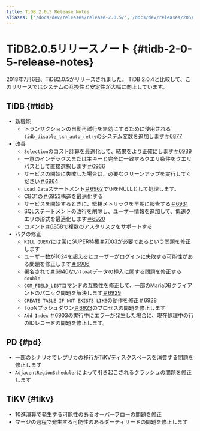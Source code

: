 ```yaml
---
title: TiDB 2.0.5 Release Notes
aliases: ['/docs/dev/releases/release-2.0.5/','/docs/dev/releases/205/']
---
```


# TiDB2.0.5リリースノート {#tidb-2-0-5-release-notes}

2018年7月6日、TiDB2.0.5がリリースされました。 TiDB 2.0.4と比較して、このリリースではシステムの互換性と安定性が大幅に向上しています。

## TiDB {#tidb}

-   新機能
    -   トランザクションの自動再試行を無効にするために使用される`tidb_disable_txn_auto_retry`のシステム変数を追加します[＃6877](https://github.com/pingcap/tidb/pull/6877)
-   改善
    -   `Selection`のコスト計算を最適化して、結果をより正確にします[＃6989](https://github.com/pingcap/tidb/pull/6989)
    -   一意のインデックスまたは主キーと完全に一致するクエリ条件をクエリパスとして直接選択します[＃6966](https://github.com/pingcap/tidb/pull/6966)
    -   サービスの開始に失敗した場合は、必要なクリーンアップを実行してください[＃6964](https://github.com/pingcap/tidb/pull/6964)
    -   `Load Data`ステートメント[＃6962](https://github.com/pingcap/tidb/pull/6962)で`\N`をNULLとして処理します。
    -   CBO1の[＃6953](https://github.com/pingcap/tidb/pull/6953)構造を最適化する
    -   サービスを開始するときに、監視メトリックを早期に報告する[＃6931](https://github.com/pingcap/tidb/pull/6931)
    -   SQLステートメントの改行を削除し、ユーザー情報を追加して、低速クエリの形式を最適化します[＃6920](https://github.com/pingcap/tidb/pull/6920)
    -   コメント[＃6858](https://github.com/pingcap/tidb/pull/6858)で複数のアスタリスクをサポートする
-   バグの修正
    -   `KILL QUERY`には常にSUPER特権[＃7003](https://github.com/pingcap/tidb/pull/7003)が必要であるという問題を修正します
    -   ユーザー数が1024を超えるとユーザーがログインに失敗する可能性がある問題を修正します[＃6986](https://github.com/pingcap/tidb/pull/6986)
    -   署名されて[＃6940](https://github.com/pingcap/tidb/pull/6940)ない`float`データの挿入に関する問題を修正する`double`
    -   `COM_FIELD_LIST`コマンドの互換性を修正して、一部のMariaDBクライアントのパニック問題を解決します[＃6929](https://github.com/pingcap/tidb/pull/6929)
    -   `CREATE TABLE IF NOT EXISTS LIKE`の動作を修正[＃6928](https://github.com/pingcap/tidb/pull/6928)
    -   TopNプッシュダウン[＃6923](https://github.com/pingcap/tidb/pull/6923)のプロセスの問題を修正します
    -   `Add Index` [＃6903](https://github.com/pingcap/tidb/pull/6903)の実行中にエラーが発生した場合に、現在処理中の行のIDレコードの問題を修正します。

## PD {#pd}

-   一部のシナリオでレプリカの移行がTiKVディスクスペースを消費する問題を修正します
-   `AdjacentRegionScheduler`によって引き起こされるクラッシュの問題を修正します

## TiKV {#tikv}

-   10進演算で発生する可能性のあるオーバーフローの問題を修正
-   マージの過程で発生する可能性のあるダーティリードの問題を修正します
